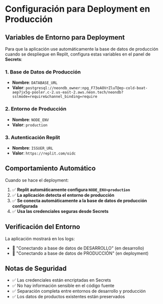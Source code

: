 # Configuración para Deployment en Producción

## Variables de Entorno para Deployment

Para que la aplicación use automáticamente la base de datos de producción cuando se despliegue en Replit, configura estas variables en el panel de **Secrets**:

### 1. Base de Datos de Producción
- **Nombre**: `DATABASE_URL`
- **Valor**: `postgresql://neondb_owner:npg_F73oAOVrZluT@ep-cold-boat-aep7jx5g-pooler.c-2.us-east-2.aws.neon.tech/neondb?sslmode=require&channel_binding=require`

### 2. Entorno de Producción
- **Nombre**: `NODE_ENV`  
- **Valor**: `production`

### 3. Autenticación Replit
- **Nombre**: `ISSUER_URL`
- **Valor**: `https://replit.com/oidc`

## Comportamiento Automático

Cuando se hace el deployment:

1. ✅ **Replit automáticamente configura `NODE_ENV=production`**
2. ✅ **La aplicación detecta el entorno de producción**
3. ✅ **Se conecta automáticamente a la base de datos de producción configurada**
4. ✅ **Usa las credenciales seguras desde Secrets**

## Verificación del Entorno

La aplicación mostrará en los logs:
- 🔧 "Conectando a base de datos de DESARROLLO" (en desarrollo)
- 🚀 "Conectando a base de datos de PRODUCCIÓN" (en deployment)

## Notas de Seguridad

- ✅ Las credenciales están encriptadas en Secrets
- ✅ No hay información sensible en el código fuente
- ✅ Separación completa entre entornos de desarrollo y producción
- ✅ Los datos de productos existentes están preservados